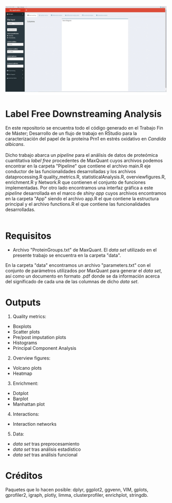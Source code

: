 
 ![Alt text](interface.gif) 
# Label Free Downstreaming Analysis 
En este repositorio se encuentra todo el código generado en el Trabajo Fin de Máster; Desarrollo de un flujo de trabajo en RStudio para la caracterización del papel de la proteína Prn1 en estrés oxidativo en *Candida albicans*.
<br>
<br>
Dicho trabajo abarca un *pipeline* para el análisis de datos de proteómica cuantitativa *label free* procedentes de MaxQuant cuyos archivos podemos encontrar en la carpeta "Pipeline" que contiene el archivo main.R eje conductor de las funcionalidades desarrolladas y los archivos dataprocessing.R quality_metrics.R, statisticalAnalysis.R, overviewfigures.R, enrichment.R y Network.R que contienen el conjunto de funciones implementadas. Por otro lado encontramos una interfaz gráfica a este *pipeline* desarrollada en el marco de *shiny app* cuyos archivos encontramos en la carpeta "App" siendo el archivo app.R el que contiene la estructura principal y el archivo functions.R el que contiene las funcionalidades desarrolladas.  
<br>
# Requisitos
- Archivo "ProteinGroups.txt" de MaxQuant. El *data set* utilizado en el presente trabajo se encuentra en la carpeta "data".

En la carpeta "data" encontramos un archivo "parameters.txt" con el conjunto de parámetros utilizados por MaxQuant para generar el *data set*, así como un documento en formato .pdf donde se da información acerca del significado de cada una de las columnas de dicho *data set*.
<br>
# Outputs
1. Quality metrics:
- Boxplots
- Scatter plots
- Pre/post imputation plots
- Histograms
- Principal Component Analysis
2. Overview figures:
- Volcano plots
- Heatmap
3. Enrichment:
- Dotplot
- Barplot
- Manhattan plot
4. Interactions:
- Interaction networks
5. Data:
- *data set* tras preprocesamiento
- *data set* tras análisis estadístico
- *data set* tras análisis funcional
# Créditos
Paquetes que lo hacen posible: dplyr, ggplot2, ggvenn, VIM, gplots, gprofiler2, igraph, plotly, limma, clusterprofiler, enrichplot, stringdb.


